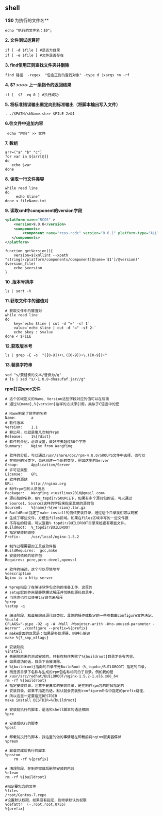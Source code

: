 ## shell

**1 $0** 为执行的文件名**

```shell
echo "执行的文件名：$0";
```

**2. 文件测试运算符**

```shell
if [ -d $file ] #是否为目录
if [ -e $file ] #文件是否存在
```

**3. find使用正则查找文件夹并删除**

```shell
find 路径  -regex  "包含正则的查找对象" -type d |xargs rm -rf
```

**4. $?   >>>> 上一条指令的返回结果**

~~~shell
if [  $? -eq 0 ] #执行成功
~~~

**5. 将标准错误输出重定向到标准输出（将脚本输出写入文件）**

~~~shell
. ./$PATH/shName.sh>> $FILE 2>&1
~~~

**6.往文件中追加内容**

```shell
 echo "内容" >> 文件
```

**7. 数组**

```shell
arr=("a" "b" "c") 
for var in ${arr[@]} 
do
   echo $var 
done
```

**8. 读取一行文件类容**

```shell
while read line
do
	 echo $line"
done < fileName.txt
```

**9. 读取xml中component的version字段**

```xml
<platform name="RCOS" >
	<version>9.0.0</version>
	<components>
		<component name="rcos-rcdc" version="0.0.1" platform-type="ALL" reboot-when-upgrade="NOT"/>
   </components>
</platform>
```

```shell
function getVersion(){
    version=$(xmllint --xpath "string(//platform/components/component[@name='$1']/@version)" $version_file)
    echo $version
}

```

**10 .版本号排序**

  ~~~shell
 ls | sort -V
  ~~~

**11.获取文件中的键值对**

```shell
# 获取文件中的键值对
while read line
do
	key=`echo $line | cut -d "=" -sf 1`
	value=`echo $line | cut -d "=" -sf 2-`
	echo $key : $value
done < $FILE
```

**12.获取版本号**

```shell
ls | grep -E -o  "([0-9])+\.([0-9])+\.([0-9])+"
```

**13.替换字符串**

```shell
sed "s/要替换的文本/替换为/g"  
# ls | sed "s/-1.0.0-dhasufaf.jar//g"
```





**rpm打包spec文件**

```shell
# 这个区域定义的Name、Version这些字段对应的值可以在后面
# 通过%{name},%{version}这样的方式来引用，类似于C语言中的宏
 
# Name制定了软件的名称
Name:       a
# 软件版本
Version:    1.1
# 释出号，也就是第几次制作rpm
Release:    1%{?dist}
# 软件的介绍，必须设置，最好不要超过50个字符
Summary:    Nginx from WangYing
 
# 软件的分组，可以通过/usr/share/doc/rpm-4.8.0/GROUPS文件中选择，也可以
# 在相应的分类下，自己创建一个新的类型，例如这里的Server
Group:      Application/Server
# 许可证类型
License:    GPL
# 软件的源站
URL:        http://nginx.org
# 制作rpm包的人员信息
Packager:   WangYing <justlinux2010@gmail.com>
# 源码包的名称，在%_topdir/SOURCE下，如果有多个源码包的话，可以通过
# Source1、Source2这样的字段来指定其他的源码包
Source0:    %{name}-%{version}.tar.gz
# BuildRoot指定了make install的测试安装目录，通过这个目录我们可以观察
# 生成了哪些文件，方便些files区域。如果在files区域中写的一些文件报
# 不存在的错误，可以查看%_topdir/BUILDROOT目录来检查有哪些文件。
BuildRoot:  %_topdir/BUILDROOT
# 指定安装的路径
Prefix:     /usr/local/nginx-1.5.2
 
# 制作过程需要的工具或软件包
BuildRequires:  gcc,make
# 安装时依赖的软件包
Requires: pcre,pcre-devel,openssl
 
# 软件的描述，这个可以尽情地写
%description
Nginx is a http server
 
# %prep指定了在编译软件包之前的准备工作，这里的
# setup宏的作用是静默模式解压并切换到源码目录中，
# 当然你也可以使用tar命令来解压
%prep
%setup -q
 
# 编译阶段，和直接编译源代码类似，具体的操作或指定的一些参数由configure文件决定。
%build
CFLAGS="-pipe -O2 -g -W -Wall -Wpointer-arith -Wno-unused-parameter -Werror" ./configure --prefix=%{prefix}
# make后面的意思是：如果是多处理器，则并行编译
make %{?_smp_mflags}
 
# 安装阶段
%install
# 先删除原来的测试安装的，只有在制作失败了%{buildroot}目录才会有内容，
# 如果成功的话，目录下会被清除。
# %{buildroot}指向的目录不是BuildRoot（%_topdir/BUILDROOT）指定的目录，
# 而是该目录下名称与生成的rpm包名称相同的子目录。例如我的是
# /usr/src/redhat/BUILDROOT/nginx-1.5.2-1.el6.x86_64
rm -rf %{buildroot}
# 指定安装目录，注意不是真实的安装目录，是在制作rpm包的时候指定的
# 安装目录，如果不指定的话，默认就会安装到configure命令中指定的prefix路径，
# 所以这里一定要指定DESTDIR
make install DESTDIR=%{buildroot}
 
# 安装前执行的脚本，语法和shell脚本的语法相同
%pre
 
# 安装后执行的脚本
%post
 
# 卸载前执行的脚本，我这里的做的事情是在卸载前将nginx服务器停掉
%preun
   
# 卸载完成后执行的脚本
%postun
    rm -rf %{prefix}
 
# 清理阶段，在制作完成后删除安装的内容
%clean
rm -rf %{buildroot}
 
#指定要包含的文件
%files
/root/Centos-7.repo
#设置默认权限，如果没有指定，则继承默认的权限
%defattr  (-,root,root,0755)
%{prefix}

```





